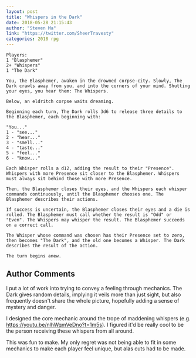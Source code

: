 ```yaml
---
layout: post
title: "Whispers in the Dark"
date: 2018-05-28 21:15:43
author: "Steven Ma"
link: "https://twitter.com/SheerTravesty"
categories: 2018 rpg
---
```

```
Players:
1 "Blasphemer"
2+ "Whispers"
1 "The Dark"

You, the Blasphemer, awaken in the drowned corpse-city. Slowly, The Dark crawls away from you, and into the corners of your mind. Shutting your eyes, you hear them: The Whispers.

Below, an eldritch corpse waits dreaming.

Beginning each turn, The Dark rolls 3d6 to release three details to the Blasphemer, each beginning with:

"You..."
1 - "see..."
2 - "hear..."
3 - "smell..."
4 - "taste..."
5 - "feel..."
6 - "know..."

Each Whisper rolls a d12, adding the result to their "Presence". Whispers with more Presence sit closer to the Blasphemer. Whispers must always sit behind those with more Presence.

Then, the Blasphemer closes their eyes, and the Whispers each whisper commands continuously, until the Blasphemer chooses one. The Blasphemer describes their actions.

If success is uncertain, the Blasphemer closes their eyes and a die is rolled. The Blasphemer must call whether the result is "Odd" or "Even". The Whispers may whisper the result. The Blasphemer succeeds on a correct call.

The Whisper whose command was chosen has their Presence set to zero, then becomes "The Dark", and the old one becomes a Whisper. The Dark describes the result of the action.

The turn begins anew.
```
## Author Comments 

I put a lot of work into trying to convey a feeling through mechanics. The Dark gives random details, implying it veils more than just sight, but also frequently doesn't share the whole picture, hopefully adding a sense of mystery and danger.

I designed the core mechanic around the trope of maddening whispers (e.g. https://youtu.be/nlhWqmVeDno?t=1m5s). I figured it'd be really cool to be the person receiving these whispers from all around.

This was fun to make. My only regret was not being able to fit in some mechanics to make each player feel unique, but alas cuts had to be made.
